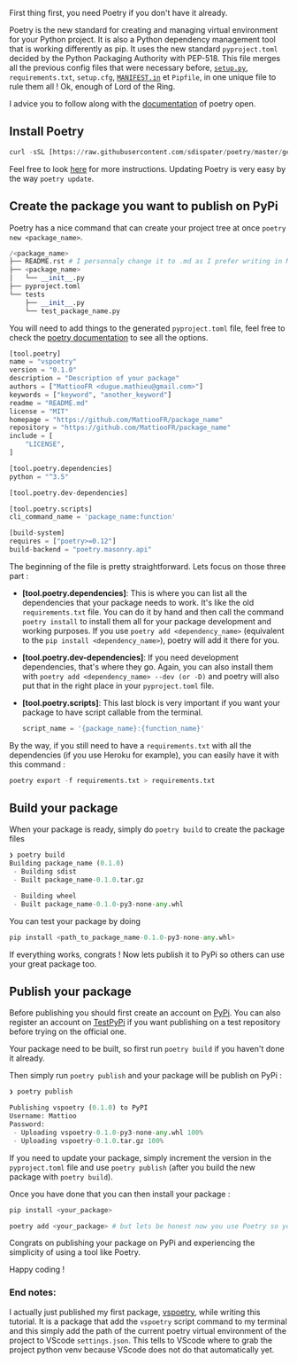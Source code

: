 <!--
.. title: Publish a package on PyPi using Poetry
.. slug: publish-a-package-on-pypi-using-poetry
.. date: 2020-04-23 21:31:25 UTC+02:00
.. tags: poetry, package
.. category:
.. link:
.. description: Tutorial to publish a package on PyPi using Poetry
.. type: text
.. medium: yes
.. devto: yes
-->

First thing first, you need Poetry if you don't have it already.

Poetry is the new standard for creating and managing virtual environment for your Python project. It is also a Python dependency management tool that is working differently as pip. It uses the new standard `pyproject.toml` decided by the Python Packaging Authority with PEP-518. This file merges all the previous config files that were necessary before, [`setup.py`](http://setup.py/), `requirements.txt`, `setup.cfg`, [`MANIFEST.in`](http://manifest.in/) et `Pipfile`, in one unique file to rule them all ! Ok, enough of Lord of the Ring.

I advice you to follow along with the [documentation](https://python-poetry.org/docs/cli/) of poetry open.

## Install Poetry
<!-- TEASER_END -->
```python
curl -sSL [https://raw.githubusercontent.com/sdispater/poetry/master/get-poetry.py](https://raw.githubusercontent.com/sdispater/poetry/master/get-poetry.py) | python
```

Feel free to look [here](https://python-poetry.org/docs/) for more instructions. Updating Poetry is very easy by the way `poetry update`.

## Create the package you want to publish on PyPi

Poetry has a nice command that can create your project tree at once `poetry new <package_name>`.

```python
/<package_name>
├── README.rst # I personnaly change it to .md as I prefer writing in Markdown
├── <package_name>
│   └── __init__.py
├── pyproject.toml
└── tests
    ├── __init__.py
    └── test_package_name.py
```

You will need to add things to the generated `pyproject.toml` file, feel free to check the [poetry documentation](https://poetry.eustace.io/docs/pyproject/) to see all the options.

```python
[tool.poetry]
name = "vspoetry"
version = "0.1.0"
description = "Description of your package"
authors = ["MattiooFR <dugue.mathieu@gmail.com>"]
keywords = ["keyword", "another_keyword"]
readme = "README.md"
license = "MIT"
homepage = "https://github.com/MattiooFR/package_name"
repository = "https://github.com/MattiooFR/package_name"
include = [
    "LICENSE",
]

[tool.poetry.dependencies]
python = "^3.5"

[tool.poetry.dev-dependencies]

[tool.poetry.scripts]
cli_command_name = 'package_name:function'

[build-system]
requires = ["poetry>=0.12"]
build-backend = "poetry.masonry.api"
```

The beginning of the file is pretty straightforward. Lets focus on those three part :

- **[tool.poetry.dependencies]**: This is where you can list all the dependencies that your package needs to work. It's like the old `requirements.txt` file.
You can do it by hand and then call the command `poetry install` to install them all for your package development and working purposes. If you use `poetry add <dependency_name>` (equivalent to the `pip install <dependency_name>`), poetry will add it there for you.
- **[tool.poetry.dev-dependencies]**: If you need development dependencies, that's where they go. Again, you can also install them with `poetry add <dependency_name> --dev (or -D)` and poetry will also put that in the right place in your `pyproject.toml` file.
- **[tool.poetry.scripts]**: This last block is very important if you want your package to have script callable from the terminal.

    ```python
    script_name = '{package_name}:{function_name}'
    ```

By the way, if you still need to have a `requirements.txt` with all the dependencies (if you use Heroku for example), you can easily have it with this command :

```python
poetry export -f requirements.txt > requirements.txt
```

## Build your package

When your package is ready, simply do `poetry build` to create the package files

```python
❯ poetry build
Building package_name (0.1.0)
 - Building sdist
 - Built package_name-0.1.0.tar.gz

 - Building wheel
 - Built package_name-0.1.0-py3-none-any.whl
```

You can test your package by doing

```python
pip install <path_to_package_name-0.1.0-py3-none-any.whl>
```

If everything works, congrats ! Now lets publish it to PyPi so others can use your great package too.

## Publish your package

Before publishing you should first create an account on [PyPi](https://pypi.org/account/register/). You can also register an account on [TestPyPi](https://test.pypi.org/account/register/) if you want publishing on a test repository before trying on the official one.

Your package need to be built, so first run `poetry build` if you haven't done it already.

Then simply run `poetry publish` and your package will be publish on PyPi :

```python
❯ poetry publish

Publishing vspoetry (0.1.0) to PyPI
Username: Mattioo
Password:
 - Uploading vspoetry-0.1.0-py3-none-any.whl 100%
 - Uploading vspoetry-0.1.0.tar.gz 100%
```

If you need to update your package, simply increment the version in the `pyproject.toml` file and use `poetry publish` (after you build the new package with `poetry build`).

Once you have done that you can then install your package :

```python
pip install <your_package>

poetry add <your_package> # but lets be honest now you use Poetry so you would do this !
```

Congrats on publishing your package on PyPi and experiencing the simplicity of using a tool like Poetry.

Happy coding !

### End notes:

I actually just published my first package, [vspoetry](https://pypi.org/project/vspoetry/), while writing this tutorial. It is a package that add the `vspoetry` script command to my terminal and this simply add the path of the current poetry virtual environment of the project to VScode `settings.json`. This tells to VScode where to grab the project python venv because VScode does not do that automatically yet.
